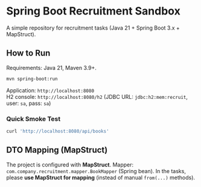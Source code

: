 
# Spring Boot Recruitment Sandbox

A simple repository for recruitment tasks (Java 21 + Spring Boot 3.x + MapStruct).

## How to Run

Requirements: Java 21, Maven 3.9+.


```bash
mvn spring-boot:run
```

Application: `http://localhost:8080`  
H2 console: `http://localhost:8080/h2` (JDBC URL: `jdbc:h2:mem:recruit`, user: `sa`, pass: `sa`)

### Quick Smoke Test
```bash
curl 'http://localhost:8080/api/books'
```

## DTO Mapping (MapStruct)

The project is configured with **MapStruct**. Mapper: `com.company.recruitment.mapper.BookMapper` (Spring bean).
In the tasks, please **use MapStruct for mapping** (instead of manual `from(...)` methods).

